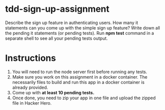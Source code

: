 # tdd-sign-up-assignment

Describe the sign up feature in authenticating users. How many it statements can you come up with the simple sign up feature? Write down all the pending it statements (or pending tests). Run **npm test** command in a separate shell to see all your pending tests output.

# Instructions

1. You will need to run the node server first before running any tests. 
2. Make sure you work on this assignment in a docker container. The necessarily files to build and run this app in a docker container is already provided.
3. Come up with **at least 10 pending tests.**
4. Once done, you need to zip your app in one file and upload the zipped file in Hacker Hero.
